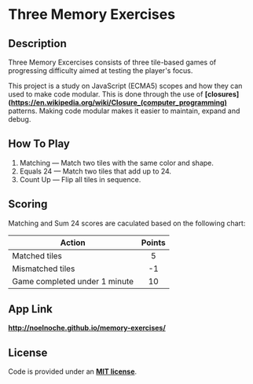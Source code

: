 Three Memory Exercises
===


Description
---
Three Memory Excercises consists of three tile-based games of progressing difficulty aimed at testing the player's focus.

This project is a study on JavaScript (ECMA5) scopes and how they can used to make code modular. This is done through the use of **[closures](https://en.wikipedia.org/wiki/Closure_(computer_programming)** patterns. Making code modular makes it easier to maintain, expand and debug. 


How To Play
---
1. Matching &mdash; Match two tiles with the same color and shape.
2. Equals 24 &mdash; Match two tiles that add up to 24.
3. Count Up &mdash; Flip all tiles in sequence.


Scoring
---
Matching and Sum 24 scores are caculated based on the following chart:  

| Action                        | Points |
|-------------------------------|:------:|
| Matched tiles                 |    5   |
| Mismatched tiles              |   -1   |
| Game completed under 1 minute |   10   |


App Link
---
**<http://noelnoche.github.io/memory-exercises/>**


License
---
Code is provided under an **[MIT license](https://github.com/noelnoche/memory-exercises/blob/gh-pages/LICENSE.md)**.
